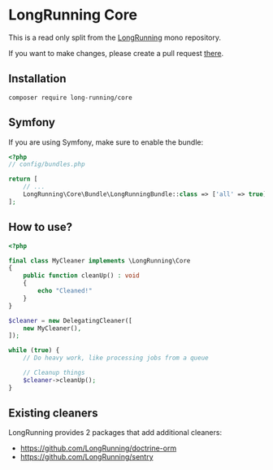 # LongRunning Core

This is a read only split from the [LongRunning](https://github.com/LongRunning/LongRunning) mono repository.

If you want to make changes, please create a pull request [there](https://github.com/LongRunning/LongRunning/pulls).

## Installation

```
composer require long-running/core
```

## Symfony

If you are using Symfony, make sure to enable the bundle:
```php
<?php
// config/bundles.php

return [
    // ...
    LongRunning\Core\Bundle\LongRunningBundle::class => ['all' => true],
];
```

## How to use?

```php
<?php

final class MyCleaner implements \LongRunning\Core
{
    public function cleanUp() : void
    {
        echo "Cleaned!"
    }
}

$cleaner = new DelegatingCleaner([
    new MyCleaner(),
]);

while (true) {
    // Do heavy work, like processing jobs from a queue

    // Cleanup things
    $cleaner->cleanUp();
}
```

## Existing cleaners

LongRunning provides 2 packages that add additional cleaners:

* https://github.com/LongRunning/doctrine-orm
* https://github.com/LongRunning/sentry
